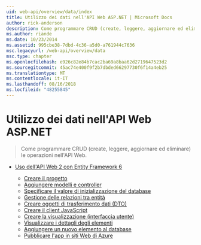 ```yaml
---
uid: web-api/overview/data/index
title: Utilizzo dei dati nell'API Web ASP.NET | Microsoft Docs
author: rick-anderson
description: Come programmare CRUD (create, leggere, aggiornare ed eliminare) le operazioni nell'API Web.
ms.author: riande
ms.date: 10/23/2014
ms.assetid: 995cbe38-7dbd-4c36-a5d0-a761944c7636
msc.legacyurl: /web-api/overview/data
msc.type: chapter
ms.openlocfilehash: e926c82e84b7cac2ba69a8baa62d2719647523d2
ms.sourcegitcommit: 45ac74e400f9f2b7dbded66297730f6f14a4eb25
ms.translationtype: MT
ms.contentlocale: it-IT
ms.lasthandoff: 08/16/2018
ms.locfileid: "48255845"
---
```

<a name="working-with-data-in-aspnet-web-api"></a>Utilizzo dei dati nell'API Web ASP.NET
====================
> Come programmare CRUD (create, leggere, aggiornare ed eliminare) le operazioni nell'API Web.


- [Uso dell'API Web 2 con Entity Framework 6](using-web-api-with-entity-framework/index.md)

    - [Creare il progetto](using-web-api-with-entity-framework/part-1.md)
    - [Aggiungere modelli e controller](using-web-api-with-entity-framework/part-2.md)
    - [Specificare il valore di inizializzazione del database](using-web-api-with-entity-framework/part-3.md)
    - [Gestione delle relazioni tra entità](using-web-api-with-entity-framework/part-4.md)
    - [Creare oggetti di trasferimento dati (DTO)](using-web-api-with-entity-framework/part-5.md)
    - [Creare il client JavaScript](using-web-api-with-entity-framework/part-6.md)
    - [Creare la visualizzazione (interfaccia utente)](using-web-api-with-entity-framework/part-7.md)
    - [Visualizzare i dettagli degli elementi](using-web-api-with-entity-framework/part-8.md)
    - [Aggiungere un nuovo elemento al database](using-web-api-with-entity-framework/part-9.md)
    - [Pubblicare l'app in siti Web di Azure](using-web-api-with-entity-framework/part-10.md)
